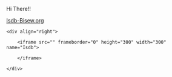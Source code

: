 Hi There!!
<!DOCTYPE HTML>
<html lang="en-US">
<head>
	<meta charset="UTF-8">
	<title> Intra-Link</title>
</head>
<body>
	<a href="https://www.isdb-bisew.org/" target="Isdb"> Isdb-Bisew.org </a>
	
	<div align="right">
	
		<iframe src="" frameborder="0" height="300" width="300" name="Isdb">
		
		</iframe>
		
	</div>
	
</body>
</html>
